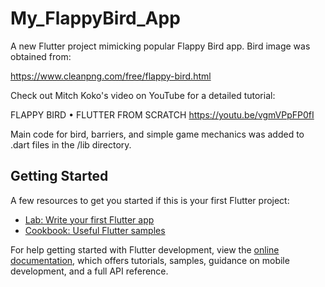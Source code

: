 # My_FlappyBird_App

A new Flutter project mimicking popular Flappy Bird app. Bird image was 
obtained from: 

https://www.cleanpng.com/free/flappy-bird.html

Check out Mitch Koko's video on YouTube for a detailed tutorial:

FLAPPY BIRD • FLUTTER FROM SCRATCH
https://youtu.be/vgmVPpFP0fI

Main code for bird, barriers, and simple game mechanics was added to .dart files in the /lib directory. 

## Getting Started

A few resources to get you started if this is your first Flutter project:

- [Lab: Write your first Flutter app](https://docs.flutter.dev/get-started/codelab)
- [Cookbook: Useful Flutter samples](https://docs.flutter.dev/cookbook)

For help getting started with Flutter development, view the
[online documentation](https://docs.flutter.dev/), which offers tutorials,
samples, guidance on mobile development, and a full API reference.
